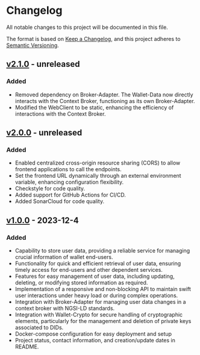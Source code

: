 # Changelog
All notable changes to this project will be documented in this file.

The format is based on [Keep a Changelog](https://keepachangelog.com/en/1.0.0/),
and this project adheres to [Semantic Versioning](https://semver.org/spec/v2.0.0.html).

## [v2.1.0](https://github.com/in2workspace/wallet-data/releases/tag/v2.1.0) - unreleased
### Added
- Removed dependency on Broker-Adapter. The Wallet-Data now directly interacts with the Context Broker, functioning as its own Broker-Adapter.
- Modified the WebClient to be static, enhancing the efficiency of interactions with the Context Broker.


## [v2.0.0](https://github.com/in2workspace/wallet-data/releases/tag/v2.0.0) - unreleased
### Added
- Enabled centralized cross-origin resource sharing (CORS) to allow frontend applications to call the endpoints.
- Set the frontend URL dynamically through an external environment variable, enhancing configuration flexibility.
- Checkstyle for code quality.
- Added support for GitHub Actions for CI/CD.
- Added SonarCloud for code quality.

## [v1.0.0](https://github.com/in2workspace/wallet-data/releases/tag/v1.0.0) - 2023-12-4
### Added
- Capability to store user data, providing a reliable service for managing crucial information of wallet end-users.
- Functionality for quick and efficient retrieval of user data, ensuring timely access for end-users and other dependent services.
- Features for easy management of user data, including updating, deleting, or modifying stored information as required.
- Implementation of a responsive and non-blocking API to maintain swift user interactions under heavy load or during complex operations.
- Integration with Broker-Adapter for managing user data changes in a context broker with NGSI-LD standards.
- Integration with Wallet-Crypto for secure handling of cryptographic elements, particularly for the management and deletion of private keys associated to DIDs.
- Docker-compose configuration for easy deployment and setup
- Project status, contact information, and creation/update dates in README.
